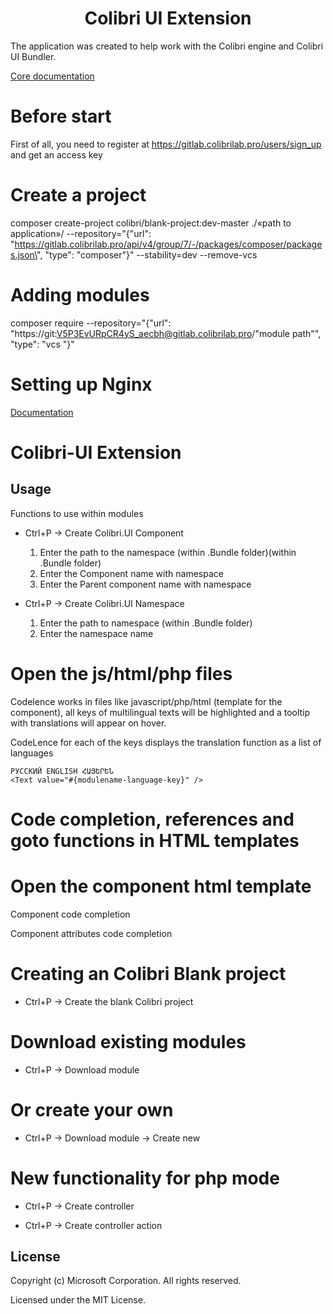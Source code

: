 <h1 align="center">
Colibri UI Extension
</h1>

The application was created to help work with the Colibri engine and Colibri UI Bundler.

[Core documentation](https://docs.colibrilab.pro/php/core/)

# Before start

First of all, you need to register at https://gitlab.colibrilab.pro/users/sign_up and get an access key

# Create a project

composer create-project colibri/blank-project:dev-master ./«path to application»/ --repository="{\"url\": \"https://gitlab.colibrilab.pro/api/v4/group/7/-/packages/composer/packages.json\", \"type\": \"composer\"}" --stability=dev --remove-vcs

# Adding modules

composer require <module name> --repository="{\"url\": \"https://git:V5P3EvURpCR4yS_aecbh@gitlab.colibrilab.pro/"module path"\", \"type\": \"vcs \"}"

# Setting up Nginx

[Documentation](https://gitlab.colibrilab.pro/colibrilab/blank)

# Colibri-UI Extension

## Usage

Functions to use within modules

- Ctrl+P -> Create Colibri.UI Component

  1. Enter the path to the namespace (within .Bundle folder)(within .Bundle folder)
  2. Enter the Component name with namespace
  3. Enter the Parent component name with namespace

- Ctrl+P -> Create Colibri.UI Namespace

  1. Enter the path to namespace (within .Bundle folder)
  2. Enter the namespace name


# Open the js/html/php files 

Codelence works in files like javascript/php/html (template for the component), all keys of multilingual texts will be highlighted and a tooltip with translations will appear on hover.

CodeLence for each of the keys displays the translation function as a list of languages

```
РУССКИЙ ENGLISH ՀԱՅԵՐԵՆ
<Text value="#{modulename-language-key}" />
```

# Code completion, references and goto functions in HTML templates

# Open the component html template

Component code completion

Component attributes code completion

# Creating an Colibri Blank project

- Ctrl+P -> Create the blank Colibri project

# Download existing modules

- Ctrl+P -> Download module

# Or create your own

- Ctrl+P -> Download module -> Create new

# New functionality for php mode

- Ctrl+P -> Create controller

- Ctrl+P -> Create controller action

## License

Copyright (c) Microsoft Corporation. All rights reserved.

Licensed under the MIT License.